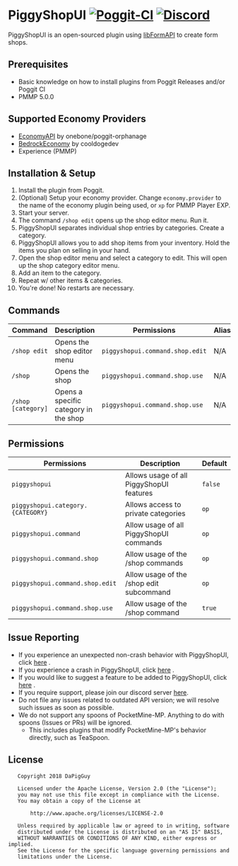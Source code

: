 # PiggyShopUI [![Poggit-CI](https://poggit.pmmp.io/shield.dl/PiggyShopUI)](https://poggit.pmmp.io/p/PiggyShopUI) [![Discord](https://img.shields.io/discord/330850307607363585?logo=discord)](https://discord.gg/qmnDsSD)

PiggyShopUI is an open-sourced plugin using [libFormAPI](https://github.com/jojoe77777/FormAPI) to create form shops.

## Prerequisites

* Basic knowledge on how to install plugins from Poggit Releases and/or Poggit CI
* PMMP 5.0.0

## Supported Economy Providers

* [EconomyAPI](https://poggit.pmmp.io/p/EconomyAPI) by onebone/poggit-orphanage
* [BedrockEconomy](https://poggit.pmmp.io/p/BedrockEconomy) by cooldogedev
* Experience (PMMP)

## Installation & Setup

1. Install the plugin from Poggit.
2. (Optional) Setup your economy provider. Change `economy.provider` to the name of the economy plugin being used,
   or `xp` for PMMP Player EXP.
3. Start your server.
4. The command `/shop edit` opens up the shop editor menu. Run it.
5. PiggyShopUI separates individual shop entries by categories. Create a category.
6. PiggyShopUI allows you to add shop items from your inventory. Hold the items you plan on selling in your hand.
7. Open the shop editor menu and select a category to edit. This will open up the shop category editor menu.
8. Add an item to the category.
9. Repeat w/ other items & categories.
10. You're done! No restarts are necessary.

## Commands

| Command            | Description                           | Permissions                     | Aliases |
|--------------------|---------------------------------------|---------------------------------|---------|
| `/shop edit`       | Opens the shop editor menu            | `piggyshopui.command.shop.edit` | N/A     |
| `/shop`            | Opens the shop                        | `piggyshopui.command.shop.use`  | N/A     |
| `/shop [category]` | Opens a specific category in the shop | `piggyshopui.command.shop.use`  | N/A     |

## Permissions

| Permissions                       | Description                              | Default |
|-----------------------------------|------------------------------------------|---------|
| `piggyshopui`                     | Allows usage of all PiggyShopUI features | `false` |
| `piggyshopui.category.{CATEGORY}` | Allows access to private categories      | `op`    |
| `piggyshopui.command`             | Allow usage of all PiggyShopUI commands  | `op`    |
| `piggyshopui.command.shop`        | Allow usage of the /shop commands        | `op`    |
| `piggyshopui.command.shop.edit`   | Allow usage of the /shop edit subcommand | `op`    |
| `piggyshopui.command.shop.use`    | Allow usage of the /shop command         | `true`  |

## Issue Reporting

* If you experience an unexpected non-crash behavior with PiggyShopUI,
  click [here](https://github.com/DaPigGuy/PiggyShopUI/issues/new?assignees=DaPigGuy&labels=bug&template=bug_report.md&title=)
  .
* If you experience a crash in PiggyShopUI,
  click [here](https://github.com/DaPigGuy/PiggyShopUI/issues/new?assignees=DaPigGuy&labels=bug&template=crash.md&title=)
  .
* If you would like to suggest a feature to be added to PiggyShopUI,
  click [here](https://github.com/DaPigGuy/PiggyShopUI/issues/new?assignees=DaPigGuy&labels=suggestion&template=suggestion.md&title=)
  .
* If you require support, please join our discord server [here](https://discord.gg/qmnDsSD).
* Do not file any issues related to outdated API version; we will resolve such issues as soon as possible.
* We do not support any spoons of PocketMine-MP. Anything to do with spoons (Issues or PRs) will be ignored.
    * This includes plugins that modify PocketMine-MP's behavior directly, such as TeaSpoon.

## License

```
   Copyright 2018 DaPigGuy

   Licensed under the Apache License, Version 2.0 (the "License");
   you may not use this file except in compliance with the License.
   You may obtain a copy of the License at

       http://www.apache.org/licenses/LICENSE-2.0

   Unless required by applicable law or agreed to in writing, software
   distributed under the License is distributed on an "AS IS" BASIS,
   WITHOUT WARRANTIES OR CONDITIONS OF ANY KIND, either express or implied.
   See the License for the specific language governing permissions and
   limitations under the License.

```
